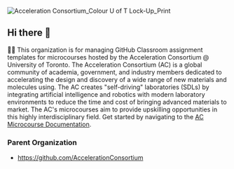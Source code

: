 ![Acceleration Consortium_Colour U of T Lock-Up_Print](https://github.com/AccelerationConsortium/.github/assets/45469701/3fd1e790-a511-4036-97a6-175408529c98)
## Hi there 👋

🙋‍♀️ This organization is for managing GitHub Classroom assignment templates for microcourses hosted by the Acceleration Consortium @ University of Toronto. The Acceleration Consortium (AC) is a global community of academia, government, and industry members dedicated to accelerating the design and discovery of a wide range of new materials and molecules using. The AC creates "self-driving" laboratories (SDLs) by integrating artificial intelligence and robotics with modern laboratory environments to reduce the time and cost of bringing advanced materials to market. The AC's microcourses aim to provide upskilling opportunities in this highly interdisciplinary field. Get started by navigating to the [AC Microcourse Documentation](https://ac-microcourses.readthedocs.io/en/latest/).

### Parent Organization
- https://github.com/AccelerationConsortium

<!--

**Here are some ideas to get you started:**

🙋‍♀️ A short introduction - what is your organization all about?
🌈 Contribution guidelines - how can the community get involved?
👩‍💻 Useful resources - where can the community find your docs? Is there anything else the community should know?
🍿 Fun facts - what does your team eat for breakfast?
🧙 Remember, you can do mighty things with the power of [Markdown](https://docs.github.com/github/writing-on-github/getting-started-with-writing-and-formatting-on-github/basic-writing-and-formatting-syntax)
-->
